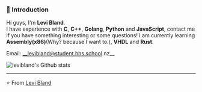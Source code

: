 ### 👋 Introduction

Hi guys, I'm **Levi Bland**.  
I have experience with **C**, **C++**, **Golang**, **Python** and **JavaScript**, contact me if you have something interesting or some questions!
I am currently learning **Assembly(x86)**(Why? because I want to.), **VHDL** and **Rust**.

Email: __levibland@student.hhs.school.nz__

![levibland's Github stats](https://github-readme-stats.vercel.app/api?username=levibland&show_icons=true)




---
⭐️ From [Levi Bland](https://github.com/levibland)

